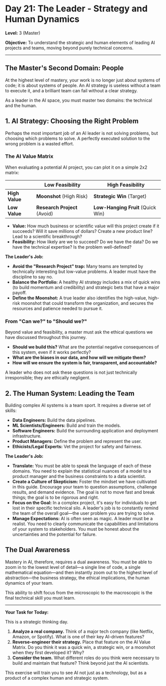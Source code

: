# Day 21: The Leader - Strategy and Human Dynamics

**Level:** 3 (Master)

**Objective:** To understand the strategic and human elements of leading AI projects and teams, moving beyond purely technical concerns.

---

## The Master's Second Domain: People

At the highest level of mastery, your work is no longer just about systems of code; it is about systems of people. An AI strategy is useless without a team to execute it, and a brilliant team can fail without a clear strategy.

As a leader in the AI space, you must master two domains: the technical and the human.

## 1. AI Strategy: Choosing the Right Problem

Perhaps the most important job of an AI leader is not solving problems, but choosing which problems to solve. A perfectly executed solution to the wrong problem is a wasted effort.

### The AI Value Matrix

When evaluating a potential AI project, you can plot it on a simple 2x2 matrix:

|                | **Low Feasibility**       | **High Feasibility**      |
|----------------|---------------------------|---------------------------|
| **High Value** | **Moonshot** (High Risk)  | **Strategic Win** (Target) |
| **Low Value**  | **Research Project** (Avoid) | **Low-Hanging Fruit** (Quick Win) |

*   **Value:** How much business or scientific value will this project create if it succeeds? Will it save millions of dollars? Create a new product line? Lead to a scientific breakthrough?
*   **Feasibility:** How likely are we to succeed? Do we have the data? Do we have the technical expertise? Is the problem well-defined?

**The Leader's Job:**
*   **Avoid the "Research Project" trap:** Many teams are tempted by technically interesting but low-value problems. A leader must have the discipline to say no.
*   **Balance the Portfolio:** A healthy AI strategy includes a mix of quick wins (to build momentum and credibility) and strategic bets that have a major payoff.
*   **Define the Moonshot:** A true leader also identifies the high-value, high-risk moonshot that could transform the organization, and secures the resources and patience needed to pursue it.

### From "Can we?" to "Should we?"

Beyond value and feasibility, a master must ask the ethical questions we have discussed throughout this journey.

*   **Should we build this?** What are the potential negative consequences of this system, even if it works perfectly?
*   **What are the biases in our data, and how will we mitigate them?**
*   **How will we ensure the system is fair, transparent, and accountable?**

A leader who does not ask these questions is not just technically irresponsible; they are ethically negligent.

## 2. The Human System: Leading the Team

Building complex AI systems is a team sport. It requires a diverse set of skills:

*   **Data Engineers:** Build the data pipelines.
*   **ML Scientists/Engineers:** Build and train the models.
*   **Software Engineers:** Build the surrounding application and deployment infrastructure.
*   **Product Managers:** Define the problem and represent the user.
*   **Ethicists/Legal Experts:** Vet the project for safety and fairness.

**The Leader's Job:**

*   **Translate:** You must be able to speak the language of each of these domains. You need to explain the statistical nuances of a model to a product manager and the business constraints to a data scientist.
*   **Create a Culture of Skepticism:** Foster the mindset we have cultivated in this guide. Encourage your team to question assumptions, challenge results, and demand evidence. The goal is not to move fast and break things; the goal is to be rigorous and right.
*   **Focus on the Goal:** In a complex project, it's easy for individuals to get lost in their specific technical silo. A leader's job is to constantly remind the team of the overall goal—the user problem you are trying to solve.
*   **Manage Expectations:** AI is often seen as magic. A leader must be a realist. You need to clearly communicate the capabilities and limitations of your system to stakeholders. You must be honest about the uncertainties and the potential for failure.

## The Dual Awareness

Mastery in AI, therefore, requires a dual awareness. You must be able to zoom in to the lowest level of detail—a single line of code, a single mathematical equation—and then instantly zoom out to the highest level of abstraction—the business strategy, the ethical implications, the human dynamics of your team.

This ability to shift focus from the microscopic to the macroscopic is the final technical skill you must learn.

---

**Your Task for Today:**

This is a strategic thinking day.

1.  **Analyze a real company.** Think of a major tech company (like Netflix, Amazon, or Spotify). What is one of their key AI-driven features?
2.  **Reverse-engineer their strategy.** Place that feature on the AI Value Matrix. Do you think it was a quick win, a strategic win, or a moonshot when they first developed it? Why?
3.  **Consider the team.** What different roles do you think were necessary to build and maintain that feature? Think beyond just the AI scientists.

This exercise will train you to see AI not just as a technology, but as a product of a complex human and strategic system.
